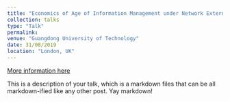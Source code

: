 ```yaml
---
title: "Economics of Age of Information Management under Network Externalities"
collection: talks
type: "Talk"
permalink: 
venue: "Guangdong University of Technology"
date: 31/08/2019
location: "London, UK"
---
```


[More information here](http://example2.com)

This is a description of your talk, which is a markdown files that can be all markdown-ified like any other post. Yay markdown!
